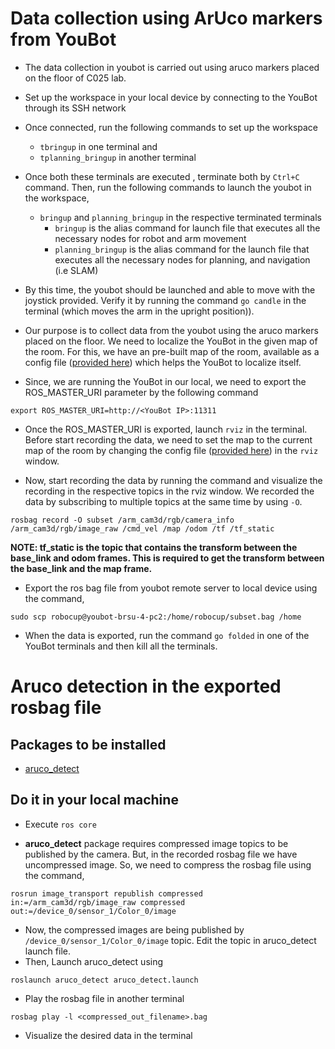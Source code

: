 # Data collection using ArUco markers from YouBot
- The data collection in youbot is carried out using aruco markers placed on the floor of C025 lab.
- Set up the workspace in your local device by connecting to the YouBot through its SSH network
- Once connected, run the following commands to set up the workspace

    - ```tbringup``` in one terminal and
    - ```tplanning_bringup``` in another terminal
- Once both these terminals are executed , terminate both by `Ctrl+C` command. Then, run the following commands to launch the youbot in the workspace, 
  - ```bringup``` and ```planning_bringup``` in the respective terminated terminals
    - `bringup` is the alias command for launch file that executes all the necessary nodes for robot and arm movement
    - `planning_bringup` is the alias command for the launch file that executes all the necessary nodes for planning, and navigation (i.e SLAM) <br>


- By this time, the youbot should be launched and able to move with the joystick provided. Verify it by running the command `go candle` in the terminal (which moves the arm in the upright position)).

- Our purpose is to collect data from the youbot using the aruco markers placed on the floor. We need to localize the YouBot in the given map of the room. For this, we have an pre-built map of the room, available as a config file ([provided here](https://github.com/brsu-youbot/mas_industrial_robotics)) which helps the YouBot to localize itself.
 
 - Since, we are running the YouBot in our local, we need to export the ROS_MASTER_URI parameter by the following command
 ```ros 
 export ROS_MASTER_URI=http://<YouBot IP>:11311
 ```


 - Once the ROS_MASTER_URI is exported, launch `rviz` in the terminal. Before start recording the data, we need to set the map to the current map of the room by changing the config file ([provided here](https://github.com/brsu-youbot/mas_industrial_robotics)) in the `rviz` window.


 - Now, start recording the data by running the command and visualize the recording in the respective topics in the rviz window. We recorded the data by subscribing to multiple topics at the same time by using `-O`.

 ```ros
 rosbag record -O subset /arm_cam3d/rgb/camera_info /arm_cam3d/rgb/image_raw /cmd_vel /map /odom /tf /tf_static
 ```

 **NOTE: tf_static is the topic that contains the transform between the base_link and odom frames. This is required to get the transform between the base_link and the map frame.**

 - Export the ros bag file from youbot remote server to local device using the command,<br>
 ```ros 
 sudo scp robocup@youbot-brsu-4-pc2:/home/robocup/subset.bag /home
 ```
 - When the data is exported, run the command `go folded` in one of the YouBot terminals and then kill all the terminals.

# Aruco detection in the exported rosbag file

## Packages to be installed
- [aruco_detect](http://wiki.ros.org/aruco_detect)

## Do it in your local machine
- Execute `ros core` 


- **aruco_detect** package requires compressed image topics to be published by the camera. But, in the recorded rosbag file we have uncompressed image. So, we need to compress the rosbag file using the command, <br>
```ros 
rosrun image_transport republish compressed in:=/arm_cam3d/rgb/image_raw compressed out:=/device_0/sensor_1/Color_0/image
```

- Now, the compressed images are being published by ```/device_0/sensor_1/Color_0/image``` topic. Edit the topic in aruco_detect launch file.
- Then, Launch aruco_detect using
```ros
roslaunch aruco_detect aruco_detect.launch
```
- Play the rosbag file in another terminal 
```ros 
rosbag play -l <compressed_out_filename>.bag
```
- Visualize the desired data in the terminal 



